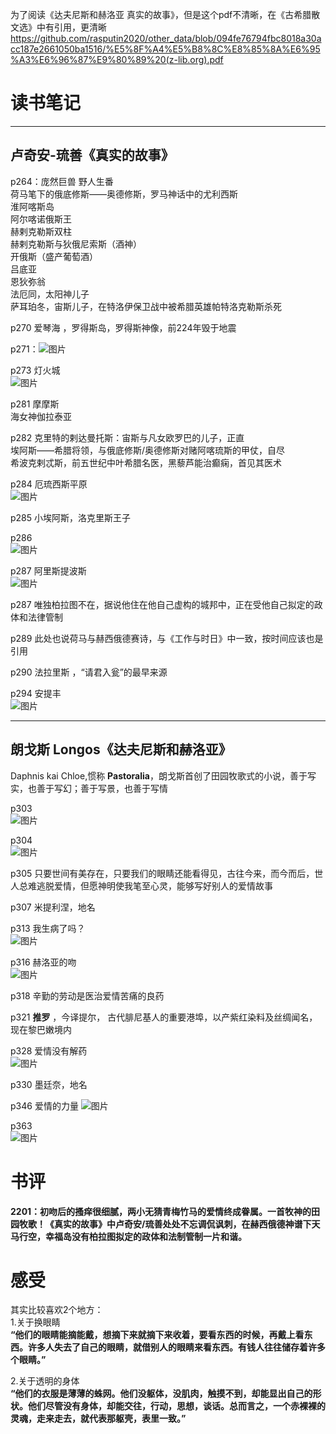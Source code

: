 为了阅读《达夫尼斯和赫洛亚 真实的故事》，但是这个pdf不清晰，在《古希腊散文选》中有引用，更清晰  
https://github.com/rasputin2020/other_data/blob/094fe76794fbc8018a30acc187e2661050ba1516/%E5%8F%A4%E5%B8%8C%E8%85%8A%E6%95%A3%E6%96%87%E9%80%89%20(z-lib.org).pdf  

# 读书笔记 
***
## 卢奇安-琉善《真实的故事》
p264：庞然巨兽 野人生番       
荷马笔下的俄底修斯——奥德修斯，罗马神话中的尤利西斯   
淮阿喀斯岛   
阿尔喀诺俄斯王   
赫剌克勒斯双柱   
赫剌克勒斯与狄俄尼索斯（酒神）   
开俄斯（盛产葡萄酒）    
吕底亚  
恩狄弥翁    
法厄同，太阳神儿子  
萨耳珀冬，宙斯儿子，在特洛伊保卫战中被希腊英雄帕特洛克勒斯杀死    

p270 爱琴海 ，罗得斯岛，罗得斯神像，前224年毁于地震  

p271：![图片](https://user-images.githubusercontent.com/84896436/147894689-3c07e32a-d198-4844-858a-d00c053db5d7.png)   

p273 灯火城   
![图片](https://user-images.githubusercontent.com/84896436/147906539-7d058890-b976-4f18-bb77-d199434ea126.png)


p281 摩摩斯  
海女神伽拉泰亚  

p282 克里特的剌达曼托斯：宙斯与凡女欧罗巴的儿子，正直  
埃阿斯——希腊将领，与俄底修斯/奥德修斯对赌阿喀琉斯的甲仗，自尽  
希波克剌忒斯，前五世纪中叶希腊名医，黑藜芦能治癫痫，首见其医术

p284 厄琉西斯平原  
![图片](https://user-images.githubusercontent.com/84896436/147906283-ea59acf7-f95b-4d87-b3bd-b0c5100829c6.png)


p285 小埃阿斯，洛克里斯王子  

p286  
![图片](https://user-images.githubusercontent.com/84896436/147906827-7f51e7f0-b157-4740-9281-197918545eef.png)

p287 阿里斯提波斯   
![图片](https://user-images.githubusercontent.com/84896436/147907482-235c4383-6199-44ee-ac6b-23e7bab7b00b.png)  

p287  唯独柏拉图不在，据说他住在他自己虚构的城邦中，正在受他自己拟定的政体和法律管制

p289 此处也说荷马与赫西俄德赛诗，与《工作与时日》中一致，按时间应该也是引用

p290 法拉里斯 ，“请君入瓮”的最早来源

p294 安提丰    
![图片](https://user-images.githubusercontent.com/84896436/147908536-a22a288e-608e-4ad3-a9aa-ac61c17398e2.png)  
***
## 朗戈斯 Longos《达夫尼斯和赫洛亚》  
Daphnis kai Chloe,惯称 **Pastoralia**，朗戈斯首创了田园牧歌式的小说，善于写实，也善于写幻；善于写景，也善于写情

p303  
![图片](https://user-images.githubusercontent.com/84896436/147910438-a7762f6d-8b84-4a94-926a-c268ebfb50a2.png)  

p304  
![图片](https://user-images.githubusercontent.com/84896436/147910598-b7b1102b-3306-47cd-a01a-4263a045a784.png)

p305 只要世间有美存在，只要我们的眼睛还能看得见，古往今来，而今而后，世人总难逃脱爱情，但愿神明使我笔至心灵，能够写好别人的爱情故事  

p307 米提利涅，地名

p313  我生病了吗？  
![图片](https://user-images.githubusercontent.com/84896436/147912561-9367cfce-8303-4b9e-8932-730423c01612.png)

p316  赫洛亚的吻  
![图片](https://user-images.githubusercontent.com/84896436/147913576-2f59e626-9777-4386-86c3-05f5e010646b.png)

p318 辛勤的劳动是医治爱情苦痛的良药  

p321 **推罗** ，今译提尔，  古代腓尼基人的重要港埠，以产紫红染料及丝绸闻名，现在黎巴嫩境内

p328 爱情没有解药  
![图片](https://user-images.githubusercontent.com/84896436/147915124-c9fc50af-5e8a-46ee-b572-aa6f94ca947c.png)  

p330 墨廷奈，地名

p346  爱情的力量
![图片](https://user-images.githubusercontent.com/84896436/147916607-e83be970-d0d1-4b11-adf5-1bafcb04b98c.png)

p363  
![图片](https://user-images.githubusercontent.com/84896436/147925647-4710813c-d98c-4a83-998d-4cc3c54e1742.png)

# 书评
**2201：初吻后的搔痒很细腻，两小无猜青梅竹马的爱情终成眷属。一首牧神的田园牧歌！《真实的故事》中卢奇安/琉善处处不忘调侃讽刺，在赫西俄德神谱下天马行空，幸福岛没有柏拉图拟定的政体和法制管制一片和谐。**



# 感受  
其实比较喜欢2个地方：  
1.关于换眼睛  
**“他们的眼睛能摘能戴，想摘下来就摘下来收着，要看东西的时候，再戴上看东西。许多人失去了自己的眼睛，就借别人的眼睛来看东西。有钱人往往储存着许多个眼睛。”**

2.关于透明的身体  
**“他们的衣服是薄薄的蛛网。他们没躯体，没肌肉，触摸不到，却能显出自己的形状。他们尽管没有身体，却能交往，行动，思想，谈话。总而言之，一个赤裸裸的灵魂，走来走去，就代表那躯壳，表里一致。”**

